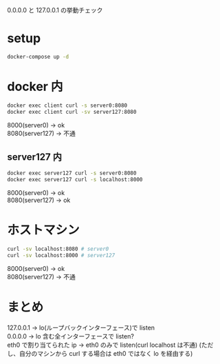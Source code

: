 0.0.0.0 と 127.0.0.1 の挙動チェック

# setup

```bash
docker-compose up -d
```

# docker 内

```bash
docker exec client curl -s server0:8080
docker exec client curl -sv server127:8080
```

8000(server0) -> ok  
8080(server127) -> 不通

## server127 内

```bash
docker exec server127 curl -s server0:8080
docker exec server127 curl -s localhost:8000
```

8000(server0) -> ok  
8080(server127) -> ok

# ホストマシン

```bash
curl -sv localhost:8080 # server0
curl -sv localhost:8000 # server127
```

8000(server0) -> ok  
8080(server127) -> 不通

# まとめ

127.0.0.1 -> lo(ループバックインターフェース)で listen  
0.0.0.0 -> lo 含む全インターフェースで listen?  
eth0 で割り当てられた ip -> eth0 のみで listen(curl localhost は不通)
(ただし、自分のマシンから curl する場合は eth0 ではなく lo を経由する)
